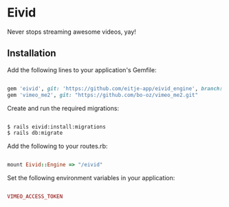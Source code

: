 # Eivid

Never stops streaming awesome videos, yay!

## Installation

Add the following lines to your application's Gemfile:

```ruby

gem 'eivid', git: 'https://github.com/eitje-app/eivid_engine', branch: 'production'
gem 'vimeo_me2', git: "https://github.com/bo-oz/vimeo_me2.git"

```
Create and run the required migrations:

```bash

$ rails eivid:install:migrations
$ rails db:migrate

```
Add the following to your routes.rb:
```ruby

mount Eivid::Engine => "/eivid"

```
Set the following environment variables in your application:
```ruby

VIMEO_ACCESS_TOKEN

```
